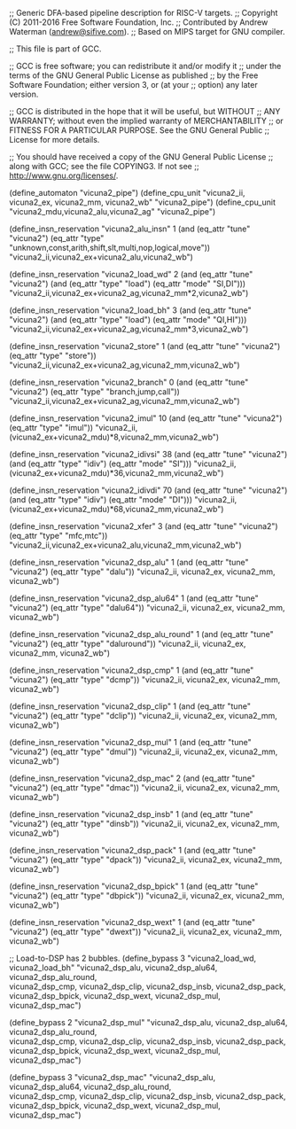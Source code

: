 ;; Generic DFA-based pipeline description for RISC-V targets.
;; Copyright (C) 2011-2016 Free Software Foundation, Inc.
;; Contributed by Andrew Waterman (andrew@sifive.com).
;; Based on MIPS target for GNU compiler.

;; This file is part of GCC.

;; GCC is free software; you can redistribute it and/or modify it
;; under the terms of the GNU General Public License as published
;; by the Free Software Foundation; either version 3, or (at your
;; option) any later version.

;; GCC is distributed in the hope that it will be useful, but WITHOUT
;; ANY WARRANTY; without even the implied warranty of MERCHANTABILITY
;; or FITNESS FOR A PARTICULAR PURPOSE.  See the GNU General Public
;; License for more details.

;; You should have received a copy of the GNU General Public License
;; along with GCC; see the file COPYING3.  If not see
;; <http://www.gnu.org/licenses/>.


(define_automaton "vicuna2_pipe")
(define_cpu_unit "vicuna2_ii, vicuna2_ex, vicuna2_mm, vicuna2_wb" "vicuna2_pipe")
(define_cpu_unit "vicuna2_mdu,vicuna2_alu,vicuna2_ag" "vicuna2_pipe")

(define_insn_reservation "vicuna2_alu_insn" 1
  (and (eq_attr "tune" "vicuna2")
       (eq_attr "type" "unknown,const,arith,shift,slt,multi,nop,logical,move"))
  "vicuna2_ii,vicuna2_ex+vicuna2_alu,vicuna2_wb")

(define_insn_reservation "vicuna2_load_wd" 2
  (and (eq_attr "tune" "vicuna2")
       (and (eq_attr "type" "load")
            (eq_attr "mode" "SI,DI")))
  "vicuna2_ii,vicuna2_ex+vicuna2_ag,vicuna2_mm*2,vicuna2_wb")

(define_insn_reservation "vicuna2_load_bh" 3
  (and (eq_attr "tune" "vicuna2")
       (and (eq_attr "type" "load")
            (eq_attr "mode" "QI,HI")))
  "vicuna2_ii,vicuna2_ex+vicuna2_ag,vicuna2_mm*3,vicuna2_wb")

(define_insn_reservation "vicuna2_store" 1
  (and (eq_attr "tune" "vicuna2")
       (eq_attr "type" "store"))
  "vicuna2_ii,vicuna2_ex+vicuna2_ag,vicuna2_mm,vicuna2_wb")

(define_insn_reservation "vicuna2_branch" 0
  (and (eq_attr "tune" "vicuna2")
       (eq_attr "type" "branch,jump,call"))
  "vicuna2_ii,vicuna2_ex+vicuna2_ag,vicuna2_mm,vicuna2_wb")

(define_insn_reservation "vicuna2_imul" 10
  (and (eq_attr "tune" "vicuna2")
       (eq_attr "type" "imul"))
  "vicuna2_ii,(vicuna2_ex+vicuna2_mdu)*8,vicuna2_mm,vicuna2_wb")

(define_insn_reservation "vicuna2_idivsi" 38
  (and (eq_attr "tune" "vicuna2")
       (and (eq_attr "type" "idiv")
            (eq_attr "mode" "SI")))
  "vicuna2_ii,(vicuna2_ex+vicuna2_mdu)*36,vicuna2_mm,vicuna2_wb")

(define_insn_reservation "vicuna2_idivdi" 70
  (and (eq_attr "tune" "vicuna2")
       (and (eq_attr "type" "idiv")
            (eq_attr "mode" "DI")))
  "vicuna2_ii,(vicuna2_ex+vicuna2_mdu)*68,vicuna2_mm,vicuna2_wb")

(define_insn_reservation "vicuna2_xfer" 3
  (and (eq_attr "tune" "vicuna2")
       (eq_attr "type" "mfc,mtc"))
  "vicuna2_ii,vicuna2_ex+vicuna2_alu,vicuna2_mm,vicuna2_wb")

(define_insn_reservation "vicuna2_dsp_alu" 1
  (and (eq_attr "tune" "vicuna2")
       (eq_attr "type" "dalu"))
  "vicuna2_ii, vicuna2_ex, vicuna2_mm, vicuna2_wb")

(define_insn_reservation "vicuna2_dsp_alu64" 1
  (and (eq_attr "tune" "vicuna2")
       (eq_attr "type" "dalu64"))
  "vicuna2_ii, vicuna2_ex, vicuna2_mm, vicuna2_wb")

(define_insn_reservation "vicuna2_dsp_alu_round" 1
  (and (eq_attr "tune" "vicuna2")
       (eq_attr "type" "daluround"))
  "vicuna2_ii, vicuna2_ex, vicuna2_mm, vicuna2_wb")

(define_insn_reservation "vicuna2_dsp_cmp" 1
  (and (eq_attr "tune" "vicuna2")
       (eq_attr "type" "dcmp"))
  "vicuna2_ii, vicuna2_ex, vicuna2_mm, vicuna2_wb")

(define_insn_reservation "vicuna2_dsp_clip" 1
  (and (eq_attr "tune" "vicuna2")
       (eq_attr "type" "dclip"))
  "vicuna2_ii, vicuna2_ex, vicuna2_mm, vicuna2_wb")

(define_insn_reservation "vicuna2_dsp_mul" 1
  (and (eq_attr "tune" "vicuna2")
       (eq_attr "type" "dmul"))
  "vicuna2_ii, vicuna2_ex, vicuna2_mm, vicuna2_wb")

(define_insn_reservation "vicuna2_dsp_mac" 2
  (and (eq_attr "tune" "vicuna2")
       (eq_attr "type" "dmac"))
  "vicuna2_ii, vicuna2_ex, vicuna2_mm, vicuna2_wb")

(define_insn_reservation "vicuna2_dsp_insb" 1
  (and (eq_attr "tune" "vicuna2")
       (eq_attr "type" "dinsb"))
  "vicuna2_ii, vicuna2_ex, vicuna2_mm, vicuna2_wb")

(define_insn_reservation "vicuna2_dsp_pack" 1
  (and (eq_attr "tune" "vicuna2")
       (eq_attr "type" "dpack"))
  "vicuna2_ii, vicuna2_ex, vicuna2_mm, vicuna2_wb")

(define_insn_reservation "vicuna2_dsp_bpick" 1
  (and (eq_attr "tune" "vicuna2")
       (eq_attr "type" "dbpick"))
  "vicuna2_ii, vicuna2_ex, vicuna2_mm, vicuna2_wb")

(define_insn_reservation "vicuna2_dsp_wext" 1
  (and (eq_attr "tune" "vicuna2")
       (eq_attr "type" "dwext"))
  "vicuna2_ii, vicuna2_ex, vicuna2_mm, vicuna2_wb")

;; Load-to-DSP has 2 bubbles.
(define_bypass 3
 "vicuna2_load_wd, vicuna2_load_bh"
 "vicuna2_dsp_alu, vicuna2_dsp_alu64, vicuna2_dsp_alu_round,\
  vicuna2_dsp_cmp, vicuna2_dsp_clip, vicuna2_dsp_insb, vicuna2_dsp_pack,\
  vicuna2_dsp_bpick, vicuna2_dsp_wext, vicuna2_dsp_mul, vicuna2_dsp_mac")

(define_bypass 2
 "vicuna2_dsp_mul"
 "vicuna2_dsp_alu, vicuna2_dsp_alu64, vicuna2_dsp_alu_round,\
  vicuna2_dsp_cmp, vicuna2_dsp_clip, vicuna2_dsp_insb, vicuna2_dsp_pack,\
  vicuna2_dsp_bpick, vicuna2_dsp_wext, vicuna2_dsp_mul, vicuna2_dsp_mac")

(define_bypass 3
 "vicuna2_dsp_mac"
 "vicuna2_dsp_alu, vicuna2_dsp_alu64, vicuna2_dsp_alu_round,\
  vicuna2_dsp_cmp, vicuna2_dsp_clip, vicuna2_dsp_insb, vicuna2_dsp_pack,\
  vicuna2_dsp_bpick, vicuna2_dsp_wext, vicuna2_dsp_mul, vicuna2_dsp_mac")
